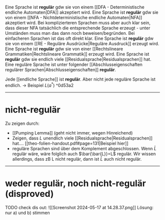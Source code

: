 Eine Sprache ist **regulär** gdw sie von einem [[DFA - Deterministische endliche Automaten|DFA]] akzeptiert wird.
Eine Sprache ist **regulär** gdw sie von einem [[NFA - Nichtdeterministische endliche Automaten|NFA]] akzeptiert wird.
	Bei komplizierteren Sprachen muss aber auch klar sein, dass dieser NFA tatsächlich die entsprechende Sprache erzeugt - unter Umständen muss man das dann noch beweisen/begründen. Bei einfacheren Sprachen ist das oft direkt klar.
Eine Sprache ist **regulär** gdw sie von einem [[RE - Reguläre Ausdrücke|Reguläre Ausdruck]] erzeugt wird.
Eine Sprache ist **regulär** gdw sie von einer [[Rechtslineare Grammatiken|Rechtslineare Grammatik]] erzeugt wird.
Eine Sprache ist **regulär** gdw sie endlich viele [[Residualsprache|Residualsprachen]] hat.
Eine reguläre Sprache ist unter folgender [[Abschlusseigenschaften regulärer Sprachen|Abschlusseigenschaften]] **regulär**.


Jede [[endliche Sprache]] ist **regulär**.
	Aber nicht jede reguläre Sprache ist endlich. 
	-> Beispiel $L(a^*)$ ^0d53a2




_____
# nicht-regulär
Zu zeigen durch:
- [[Pumping Lemma]] (geht nicht immer, wegen Hinreichend)
- Zeigen, dass $L$ unendlich viele [[Residualsprache|Residualsprachen]] hat.... [[theo-folien-handout.pdf#page=131|Beispiel hier]]
- reguläre Sprachen sind über dem Komplement abgeschlossen. Wenn $\bar{L}$ regulär wäre, wäre folglich auch $\bar{\bar{L}}=L$ regulär. Wir wissen allerdings, dass zB L nicht regulär, dann ist $\bar{L}$ auch nicht regulär.



____

# weder regulär, noch nicht-regulär (disproved)
TODO check dis out: 
![[Screenshot 2024-05-17 at 14.28.37.png]]
Lösung: nur a) und b) stimmen

